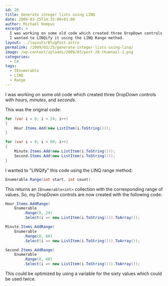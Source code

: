 ```yaml
---
id: 20
title: Generate integer lists using LINQ
date: 2009-03-25T14:35:00+01:00
author: Michaël Hompus
excerpt: >
  I was working on some old code which created three DropDown controls with hours, minutes and seconds.
  I wanted to LINQify it using the LINQ Range method.
layout: ../layouts/BlogPost.astro
permalink: /2009/03/25/generate-integer-lists-using-linq/
image: /wp-content/uploads/2009/03/post-20-thumnail-1.png
categories:
  - C#
tags:
  - IEnumerable
  - LINQ
  - Range
---
```


I was working on some old code which created three DropDown controls with _hours_, _minutes_, and _seconds_.

<!--more-->

This was the original code:

```csharp
for (var i = 0; i < 24; i++)
{
    Hour.Items.Add(new ListItem(i.ToString()));
}

for (var i = 0; i < 60; i++)
{
    Minute.Items.Add(new ListItem(i.ToString()));
    Second.Items.Add(new ListItem(i.ToString()));
}
```

I wanted to "LINQify" this code using the LINQ range method:

```csharp
Enumerable.Range(int start, int count)
```

This returns an `IEnumerable<int>` collection with the corresponding range of values.
So, my DropDown controls are now created with the following code:

```csharp
Hour.Items.AddRange(
    Enumerable
        .Range(0, 24)
        .Select(i => new ListItem(i.ToString())).ToArray());

Minute.Items.AddRange(
    Enumerable
        .Range(0, 60)
        .Select(i => new ListItem(i.ToString())).ToArray());

Second.Items.AddRange(
    Enumerable
        .Range(0, 60)
        .Select(i => new ListItem(i.ToString())).ToArray());
```

This could be optimized by using a variable for the sixty values which could be used twice.
